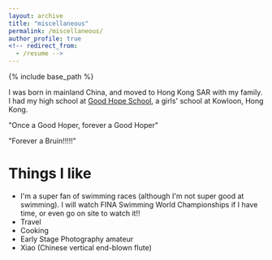 ```yaml
---
layout: archive
title: "miscellaneous"
permalink: /miscellaneous/
author_profile: true
<!-- redirect_from:
  - /resume -->
---
```


{% include base_path %}

I was born in mainland China, and moved to Hong Kong SAR with my family. I had my high school at [Good Hope School](http://www.ghs.edu.hk/sec/), a girls' school at Kowloon, Hong Kong.

"Once a Good Hoper, forever a Good Hoper"

"Forever a Bruin!!!!!"


Things I like
======
* I'm a super fan of swimming races (although I'm not super good at swimming). I will watch FINA Swimming World Championships if I have time, or even go on site to watch it!!
* Travel
* Cooking
* Early Stage Photography amateur 
* Xiao (Chinese vertical end-blown flute)


<!-- Work experience
======
* Summer 2018: Applied Data Science and Machine Learning (NLP) Intern at SAP
  * Working with [Recast.AI (SAP Conversational AI) Group](https://cai.tools.sap/)
  * Duties included: Improving the existing sentence clustering algorithms for the chatbot that we're building -->








